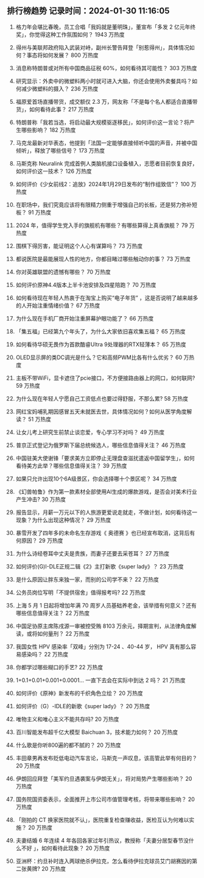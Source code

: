 
## 排行榜趋势 记录时间：2024-01-30 11:16:05
  
  1. 格力年会堪比春晚，员工合唱「我妈就是董明珠」，董宣布「多发 2 亿元年终奖」，你觉得这种工作氛围如何？ 1943 万热度
    
  2. 得州与美联邦政府陷入武装对峙，副州长警告拜登「别惹得州」，具体情况如何？事态将如何发展？ 800 万热度
    
  3. 消息称特朗普或对所有中国商品征税 60%，如何看待其可能性？ 303 万热度
    
  4. 研究显示：外卖中的微塑料两小时就可进入大脑，你还会使用外卖餐具吗？如何减少微塑料的摄入？ 236 万热度
    
  5. 福原爱首场直播带货，成交额仅 2.3 万，网友称「不是每个名人都适合直播带货」，如何看待此事？ 217 万热度
    
  6. 特朗普称「我若当选，将启动最大规模驱逐移民」，如何评价这一言论？将产生哪些影响？ 182 万热度
    
  7. 马克龙最新对华表态，他提到「法国一定能够直接倾听中国的声音，并被中国倾听」，释放了哪些信号？ 173 万热度
    
  8. 马斯克称 Neuralink 完成首例人类脑机接口设备植入，志愿者目前恢复良好，如何评价这一技术？ 126 万热度
    
  9. 如何评价《少女前线2：追放》2024年1月29日发布的“制作组致信”？ 100 万热度
    
  10. 在职场中，我们究竟应该将有限精力侧重于增强自己的长板，还是努力弥补短板？ 91 万热度
    
  11. 2024 年，值得学生党入手的旗舰机有哪些？有哪些算得上真香旗舰？ 79 万热度
    
  12. 围棋下得厉害，能证明这个人心有谋算吗？ 73 万热度
    
  13. 都说医院是最能展现人性的地方，你都目睹过哪些触动你的事？ 73 万热度
    
  14. 你对英雄联盟的遗憾有哪些？ 70 万热度
    
  15. 如何评价原神4.4版本上半卡池安排及四星陪跑？ 70 万热度
    
  16. 如何看待现在年轻人热衷于在淘宝上购买“电子年货” ，这是否说明了越来越多的人开始注重情绪价值？ 67 万热度
    
  17. 为什么现在手机厂商开始注重屏幕护眼功能了？ 66 万热度
    
  18. 「集五福」已经第九个年头了，为什么大家依旧喜欢集五福？ 65 万热度
    
  19. 如何看待华硕无畏作为首款酷睿Ultra 9处理器的RTX轻薄本？ 65 万热度
    
  20. OLED显示屏的类DC调光是什么？它和高频PWM比各有什么优劣？ 60 万热度
    
  21. 主板不带WiFi，显卡遮住了pcie接口，不方便接路由器上的网口，如何联网? 59 万热度
    
  22. 为什么现在年轻人宁愿自己工资低点也要过得舒服，不那么累? 58 万热度
    
  23. 网红宝妈哺乳期因感冒五天未就医去世，具体情况如何？如何从医学角度解读？ 51 万热度
    
  24. 让女儿考上研究生前禁止谈恋爱，专心学习不对吗？ 49 万热度
    
  25. 普京正式登记为俄罗斯下届总统候选人，哪些信息值得关注？ 46 万热度
    
  26. 中国驻美大使谢锋「要求美方立即停止无理盘查滋扰遣返中国留学生」，如何看待美方此举？哪些信息值得关注？ 39 万热度
    
  27. 如果只允许出现10个6A级景区，你会选择哪十个景区呢？ 34 万热度
    
  28. 《幻兽帕鲁》作为第一款素材全部使用AI生成的爆款游戏，是否会对美术行业产生冲击? 30 万热度
    
  29. 报告显示，月薪一万元以下的人旅游更爱说走就走，不做计划，如何看待这一现象？为什么出现这种情况？ 29 万热度
    
  30. 暴雪开发了四年多的未命名生存游戏《 奥德赛 》也已经宣布取消，这背后有何原因？ 29 万热度
    
  31. 为什么诗经卷耳中丈夫是贵族，而妻子还要去采苍耳？ 27 万热度
    
  32. 如何评价(G)I-DLE正规二辑《2》主打新歌《super lady》？ 23 万热度
    
  33. 是什么原因让胖东来独一家，而别的公司学不来？ 22 万热度
    
  34. 公务员岗位写明「不提供宿舍」值得报考吗? 22 万热度
    
  35. 上海 5 月 1 日起将增加年满 70 周岁人员基础养老金，该举措有何意义？还有哪些信息值得关注？ 22 万热度
    
  36. 中国足协原主席陈戌源一审被控受贿 8103 万余元，择期宣判，从法律角度解读，或将如何量刑？ 22 万热度
    
  37. 我国女性 HPV 感染率「双峰」分别为 17-24 、40-44 岁， HPV 真有那么容易感染吗？ 22 万热度
    
  38. 你都学过哪些糊口的手艺? 22 万热度
    
  39. 1+0.1+0.01+0.001+0.0001... 一直下去会在实际中到达 2 吗？ 21 万热度
    
  40. 如何评价《原神》新发布的千织角色立绘？ 20 万热度
    
  41. 如何评价（G）-IDLE的新歌《super lady》？ 20 万热度
    
  42. 唯物主义和唯心主义不能共存吗? 20 万热度
    
  43. 百川智能发布超千亿大模型 Baichuan 3，技术能力如何？ 20 万热度
    
  44. 什么歌是你听800遍的都不腻的？ 20 万热度
    
  45. 丰田章男再发布贬低电动汽车言论，马斯克一声叹息，该高管此举有何目的？ 20 万热度
    
  46. 伊朗回应拜登「美军约旦遇袭案与伊朗无关」，将对局势产生哪些影响？ 20 万热度
    
  47. 国务院国资委表示，全面推开上市公司市值管理考核，将带来哪些影响？ 20 万热度
    
  48. 「刚拍的 CT 换家医院就不认」，医院重复检查赚收益，医检互认为何难以实施？ 20 万热度
    
  49. 夫妻结婚 6 年连续 4 年各回各家过年引热议，教授称「夫妻分居型春节没什么不好 」，如何看待此现象？ 20 万热度
    
  50. 亚洲杯：约旦补时连入两球绝杀伊拉克，怎么看待伊拉克球员艾门胡赛因的第二张黄牌? 20 万热度
    